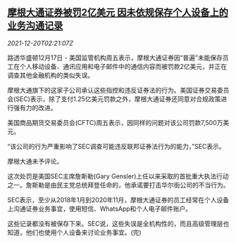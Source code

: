 <!--1639967462000-->
[摩根大通证券被罚2亿美元 因未依规保存个人设备上的业务沟通记录](https://cn.reuters.com/article/us-cftc-jpmorgan-chase-penalty-1220-idCNKBS2IZ05A)
------

<div><i>2021-12-20T02:21:07Z</i></div><p>路透华盛顿12月17日 - 美国监管机构周五表示，摩根大通证券因“普遍”未能保存员工在个人移动设备、通讯应用和电子邮件中的通信内容而被罚款2亿美元，并正在调查其他金融机构的类似失误。</p><p>摩根大通旗下的这家子公司承认这些指控和违反证券法的行为。美国证券交易委员会(SEC)表示，除了支付1.25亿美元罚款之外，摩根大通证券还同意对合规政策进行强有力的改进。</p><p>美国商品期货交易委员会(CFTC)周五表示，因同样的问题对该公司罚款7,500万美元。</p><p>“该公司的行为严重影响了SEC调查可能违反联邦证券法行为的能力，”SEC表示。</p><p>摩根大通未予评论。</p><p>这次处罚是美国SEC主席詹斯勒(Gary Gensler)上任以来采取的首批重大执法行动之一。詹斯勒是由民主党总统拜登任命的，他承诺要打击华尔街公司的不当行为。</p><p>SEC表示，至少从2018年1月到2020年11月，摩根大通证券的员工经常在个人设备上沟通证券业务事宜，使用短信、WhatsApp和个人电子邮件账户。</p><p>这些记录都没有被保存下来。SEC说，这些失误是全机构性的，而且高级管理层也知道，他们也使用个人设备来讨论业务事宜。(完)</p>
